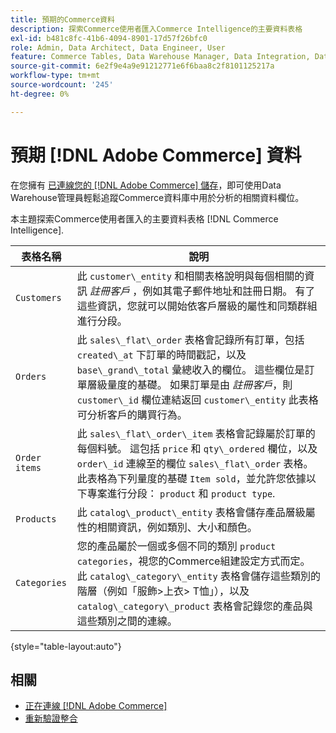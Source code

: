 ```yaml
---
title: 預期的Commerce資料
description: 探索Commerce使用者匯入Commerce Intelligence的主要資料表格
exl-id: b481c8fc-41b6-4094-8901-17d57f26bfc0
role: Admin, Data Architect, Data Engineer, User
feature: Commerce Tables, Data Warehouse Manager, Data Integration, Data Import/Export
source-git-commit: 6e2f9e4a9e91212771e6f6baa8c2f8101125217a
workflow-type: tm+mt
source-wordcount: '245'
ht-degree: 0%

---
```


# 預期 [!DNL Adobe Commerce] 資料

在您擁有 [已連線您的 [!DNL Adobe Commerce] 儲存](../../../data-analyst/importing-data/integrations/magento.md)，即可使用Data Warehouse管理員輕鬆追蹤Commerce資料庫中用於分析的相關資料欄位。

本主題探索Commerce使用者匯入的主要資料表格 [!DNL Commerce Intelligence].

| **表格名稱** | **說明** |
|-----|-----|
| `Customers` | 此 `customer\_entity` 和相關表格說明與每個相關的資訊 *註冊客戶* ，例如其電子郵件地址和註冊日期。 有了這些資訊，您就可以開始依客戶層級的屬性和同類群組進行分段。 |
| `Orders` | 此 `sales\_flat\_order` 表格會記錄所有訂單，包括 `created\_at` 下訂單的時間戳記，以及 `base\_grand\_total` 彙總收入的欄位。 這些欄位是訂單層級量度的基礎。 如果訂單是由 *註冊客戶*，則 `customer\_id` 欄位連結返回  `customer\_entity` 此表格可分析客戶的購買行為。 |
| `Order items` | 此 `sales\_flat\_order\_item` 表格會記錄屬於訂單的每個料號。 這包括 `price` 和 `qty\_ordered` 欄位，以及 `order\_id` 連線至的欄位 `sales\_flat\_order` 表格。 此表格為下列量度的基礎 `Item sold`，並允許您依據以下專案進行分段： `product` 和 `product type`. |
| `Products` | 此 `catalog\_product\_entity` 表格會儲存產品層級屬性的相關資訊，例如類別、大小和顏色。 |
| `Categories` | 您的產品屬於一個或多個不同的類別 `product categories`，視您的Commerce組建設定方式而定。 此 `catalog\_category\_entity` 表格會儲存這些類別的階層（例如「服飾>上衣> T恤」），以及 `catalog\_category\_product` 表格會記錄您的產品與這些類別之間的連線。 |

{style="table-layout:auto"}

## 相關

* [正在連線 [!DNL Adobe Commerce]](../integrations/magento.md)
* [重新驗證整合](https://experienceleague.adobe.com/docs/commerce-knowledge-base/kb/how-to/mbi-reauthenticating-integrations.html)
